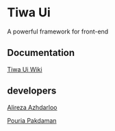# Tiwa Ui
A powerful framework for front-end

## Documentation
[Tiwa Ui Wiki](https://github.com/Tiwa-Team/TiwaUI/wiki)

## developers
[Alireza Azhdarloo](https://github.com/arazhdarloo)

[Pouria Pakdaman](https://github.com/pouria0015)
